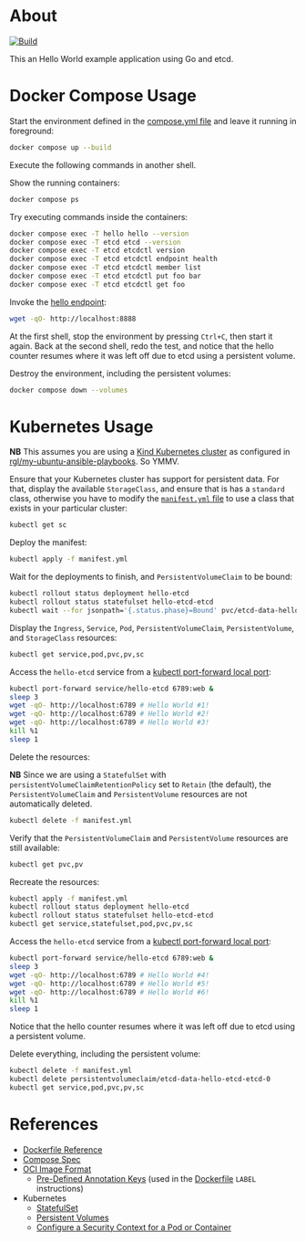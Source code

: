 # About

[![Build](https://github.com/rgl/hello-etcd/actions/workflows/build.yml/badge.svg)](https://github.com/rgl/hello-etcd/actions/workflows/build.yml)

This an Hello World example application using Go and etcd.

# Docker Compose Usage

Start the environment defined in the [compose.yml file](compose.yml) and leave it running in foreground:

```bash
docker compose up --build
```

Execute the following commands in another shell.

Show the running containers:

```bash
docker compose ps
```

Try executing commands inside the containers:

```bash
docker compose exec -T hello hello --version
docker compose exec -T etcd etcd --version
docker compose exec -T etcd etcdctl version
docker compose exec -T etcd etcdctl endpoint health
docker compose exec -T etcd etcdctl member list
docker compose exec -T etcd etcdctl put foo bar
docker compose exec -T etcd etcdctl get foo
```

Invoke the [hello endpoint](http://localhost:8888):

```bash
wget -qO- http://localhost:8888
```

At the first shell, stop the environment by pressing `Ctrl+C`, then start it
again. Back at the second shell, redo the test, and notice that the hello
counter resumes where it was left off due to etcd using a persistent volume.

Destroy the environment, including the persistent volumes:

```bash
docker compose down --volumes
```

# Kubernetes Usage

**NB** This assumes you are using a [Kind Kubernetes cluster](https://github.com/kubernetes-sigs/kind) as configured in [rgl/my-ubuntu-ansible-playbooks](https://github.com/rgl/my-ubuntu-ansible-playbooks/tree/main/roles/kind). So YMMV.

Ensure that your Kubernetes cluster has support for persistent data. For that,
display the available `StorageClass`, and ensure that is has a `standard`
class, otherwise you have to modify the [`manifest.yml` file](manifest.yml) to
use a class that exists in your particular cluster:

```bash
kubectl get sc
```

Deploy the manifest:

```bash
kubectl apply -f manifest.yml
```

Wait for the deployments to finish, and `PersistentVolumeClaim` to be bound:

```bash
kubectl rollout status deployment hello-etcd
kubectl rollout status statefulset hello-etcd-etcd
kubectl wait --for jsonpath='{.status.phase}=Bound' pvc/etcd-data-hello-etcd-etcd-0
```

Display the `Ingress`, `Service`, `Pod`, `PersistentVolumeClaim`,
`PersistentVolume`, and `StorageClass` resources:

```bash
kubectl get service,pod,pvc,pv,sc
```

Access the `hello-etcd` service from a [kubectl port-forward local port](https://kubernetes.io/docs/tasks/access-application-cluster/port-forward-access-application-cluster/):

```bash
kubectl port-forward service/hello-etcd 6789:web &
sleep 3
wget -qO- http://localhost:6789 # Hello World #1!
wget -qO- http://localhost:6789 # Hello World #2!
wget -qO- http://localhost:6789 # Hello World #3!
kill %1
sleep 1
```

Delete the resources:

**NB** Since we are using a `StatefulSet` with `persistentVolumeClaimRetentionPolicy` set to `Retain` (the default), the `PersistentVolumeClaim` and `PersistentVolume` resources are not automatically deleted.

```bash
kubectl delete -f manifest.yml
```

Verify that the `PersistentVolumeClaim` and `PersistentVolume` resources are
still available:

```bash
kubectl get pvc,pv
```

Recreate the resources:

```bash
kubectl apply -f manifest.yml
kubectl rollout status deployment hello-etcd
kubectl rollout status statefulset hello-etcd-etcd
kubectl get service,statefulset,pod,pvc,pv,sc
```

Access the `hello-etcd` service from a [kubectl port-forward local port](https://kubernetes.io/docs/tasks/access-application-cluster/port-forward-access-application-cluster/):

```bash
kubectl port-forward service/hello-etcd 6789:web &
sleep 3
wget -qO- http://localhost:6789 # Hello World #4!
wget -qO- http://localhost:6789 # Hello World #5!
wget -qO- http://localhost:6789 # Hello World #6!
kill %1
sleep 1
```

Notice that the hello counter resumes where it was left off due to etcd using a
persistent volume.

Delete everything, including the persistent volume:

```bash
kubectl delete -f manifest.yml
kubectl delete persistentvolumeclaim/etcd-data-hello-etcd-etcd-0
kubectl get service,pod,pvc,pv,sc
```

# References

* [Dockerfile Reference](https://docs.docker.com/engine/reference/builder/)
* [Compose Spec](https://github.com/compose-spec/compose-spec/blob/master/spec.md)
* [OCI Image Format](https://github.com/opencontainers/image-spec)
  * [Pre-Defined Annotation Keys](https://github.com/opencontainers/image-spec/blob/main/annotations.md) (used in the [Dockerfile](Dockerfile) `LABEL` instructions)
* Kubernetes
  * [StatefulSet](https://kubernetes.io/docs/concepts/workloads/controllers/statefulset/)
  * [Persistent Volumes](https://kubernetes.io/docs/concepts/storage/persistent-volumes/)
  * [Configure a Security Context for a Pod or Container](https://kubernetes.io/docs/tasks/configure-pod-container/security-context/)
